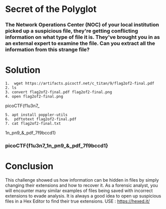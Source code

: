 # Secret of the Polyglot

### The Network Operations Center (NOC) of your local institution picked up a suspicious file, they're getting conflicting information on what type of file it is. They've brought you in as an external expert to examine the file. Can you extract all the information from this strange file?

# Solution
```
1.  wget https://artifacts.picoctf.net/c_titan/9/flag2of2-final.pdf
2. ls
3. convert flag2of2-final.pdf flag2of2-final.png
4. open flag2of2-final.png
```
picoCTF{f1u3n7_

```
5. apt install poppler-utils
6.  pdftotext flag2of2-final.pdf
7. cat flag2of2-final.txt
```
1n_pn9_&_pdf_7f9bccd1}

### picoCTF{f1u3n7_1n_pn9_&_pdf_7f9bccd1}
# Conclusion
This challenge showed us how information can be hidden in files by simply changing their extensions and how to recover it. As a forensic analyst, you will encounter many similar examples of files being saved with incorrect extensions to evade analysis. It is always a good idea to open up suspicious files in a Hex Editor to find their true extensions.
USE : https://hexed.it/
